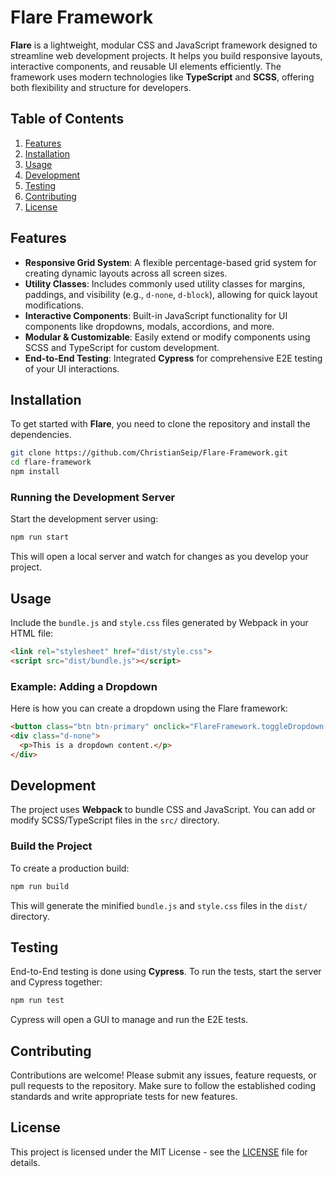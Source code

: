 # Flare Framework

**Flare** is a lightweight, modular CSS and JavaScript framework designed to streamline web development projects. It helps you build responsive layouts, interactive components, and reusable UI elements efficiently. The framework uses modern technologies like **TypeScript** and **SCSS**, offering both flexibility and structure for developers.

## Table of Contents
1. [Features](#features)
2. [Installation](#installation)
3. [Usage](#usage)
4. [Development](#development)
5. [Testing](#testing)
6. [Contributing](#contributing)
7. [License](#license)

## Features

- **Responsive Grid System**: A flexible percentage-based grid system for creating dynamic layouts across all screen sizes.
- **Utility Classes**: Includes commonly used utility classes for margins, paddings, and visibility (e.g., `d-none`, `d-block`), allowing for quick layout modifications.
- **Interactive Components**: Built-in JavaScript functionality for UI components like dropdowns, modals, accordions, and more.
- **Modular & Customizable**: Easily extend or modify components using SCSS and TypeScript for custom development.
- **End-to-End Testing**: Integrated **Cypress** for comprehensive E2E testing of your UI interactions.

## Installation

To get started with **Flare**, you need to clone the repository and install the dependencies.

```bash
git clone https://github.com/ChristianSeip/Flare-Framework.git
cd flare-framework
npm install
```

### Running the Development Server

Start the development server using:

```bash
npm run start
```

This will open a local server and watch for changes as you develop your project.

## Usage

Include the `bundle.js` and `style.css` files generated by Webpack in your HTML file:

```html
<link rel="stylesheet" href="dist/style.css">
<script src="dist/bundle.js"></script>
```

### Example: Adding a Dropdown

Here is how you can create a dropdown using the Flare framework:

```html
<button class="btn btn-primary" onclick="FlareFramework.toggleDropdown(this)">Toggle Dropdown</button>
<div class="d-none">
  <p>This is a dropdown content.</p>
</div>
```

## Development

The project uses **Webpack** to bundle CSS and JavaScript. You can add or modify SCSS/TypeScript files in the `src/` directory.

### Build the Project

To create a production build:

```bash
npm run build
```

This will generate the minified `bundle.js` and `style.css` files in the `dist/` directory.

## Testing

End-to-End testing is done using **Cypress**. To run the tests, start the server and Cypress together:

```bash
npm run test
```

Cypress will open a GUI to manage and run the E2E tests.

## Contributing

Contributions are welcome! Please submit any issues, feature requests, or pull requests to the repository. Make sure to follow the established coding standards and write appropriate tests for new features.

## License

This project is licensed under the MIT License - see the [LICENSE](LICENSE) file for details.
